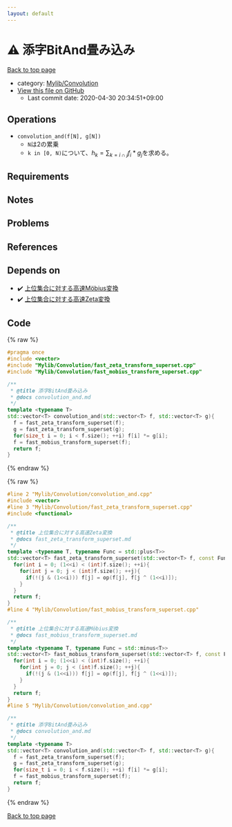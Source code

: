 ```yaml
---
layout: default
---
```


<!-- mathjax config similar to math.stackexchange -->
<script type="text/javascript" async
  src="https://cdnjs.cloudflare.com/ajax/libs/mathjax/2.7.5/MathJax.js?config=TeX-MML-AM_CHTML">
</script>
<script type="text/x-mathjax-config">
  MathJax.Hub.Config({
    TeX: { equationNumbers: { autoNumber: "AMS" }},
    tex2jax: {
      inlineMath: [ ['$','$'] ],
      processEscapes: true
    },
    "HTML-CSS": { matchFontHeight: false },
    displayAlign: "left",
    displayIndent: "2em"
  });
</script>

<script type="text/javascript" src="https://cdnjs.cloudflare.com/ajax/libs/jquery/3.4.1/jquery.min.js"></script>
<script src="https://cdn.jsdelivr.net/npm/jquery-balloon-js@1.1.2/jquery.balloon.min.js" integrity="sha256-ZEYs9VrgAeNuPvs15E39OsyOJaIkXEEt10fzxJ20+2I=" crossorigin="anonymous"></script>
<script type="text/javascript" src="../../../assets/js/copy-button.js"></script>
<link rel="stylesheet" href="../../../assets/css/copy-button.css" />


# :warning: 添字BitAnd畳み込み

<a href="../../../index.html">Back to top page</a>

* category: <a href="../../../index.html#d1ac32c11c508fec0764fa012d8d2913">Mylib/Convolution</a>
* <a href="{{ site.github.repository_url }}/blob/master/Mylib/Convolution/convolution_and.cpp">View this file on GitHub</a>
    - Last commit date: 2020-04-30 20:34:51+09:00




## Operations

- `convolution_and(f[N], g[N])`
	- `N`は2の累乗
	- `k in [0, N)`について、$h_k = \sum_{k=i \cap j} f_i * g_j$を求める。

## Requirements

## Notes

## Problems

## References


## Depends on

* :heavy_check_mark: <a href="fast_mobius_transform_superset.cpp.html">上位集合に対する高速Möbius変換</a>
* :heavy_check_mark: <a href="fast_zeta_transform_superset.cpp.html">上位集合に対する高速Zeta変換</a>


## Code

<a id="unbundled"></a>
{% raw %}
```cpp
#pragma once
#include <vector>
#include "Mylib/Convolution/fast_zeta_transform_superset.cpp"
#include "Mylib/Convolution/fast_mobius_transform_superset.cpp"

/**
 * @title 添字BitAnd畳み込み
 * @docs convolution_and.md
 */
template <typename T>
std::vector<T> convolution_and(std::vector<T> f, std::vector<T> g){
  f = fast_zeta_transform_superset(f);
  g = fast_zeta_transform_superset(g);
  for(size_t i = 0; i < f.size(); ++i) f[i] *= g[i];
  f = fast_mobius_transform_superset(f);
  return f;
}

```
{% endraw %}

<a id="bundled"></a>
{% raw %}
```cpp
#line 2 "Mylib/Convolution/convolution_and.cpp"
#include <vector>
#line 3 "Mylib/Convolution/fast_zeta_transform_superset.cpp"
#include <functional>

/**
 * @title 上位集合に対する高速Zeta変換
 * @docs fast_zeta_transform_superset.md
 */
template <typename T, typename Func = std::plus<T>>
std::vector<T> fast_zeta_transform_superset(std::vector<T> f, const Func &op = std::plus<T>()){
  for(int i = 0; (1<<i) < (int)f.size(); ++i){
    for(int j = 0; j < (int)f.size(); ++j){
      if(!(j & (1<<i))) f[j] = op(f[j], f[j ^ (1<<i)]);
    }
  }
  return f;
}
#line 4 "Mylib/Convolution/fast_mobius_transform_superset.cpp"

/**
 * @title 上位集合に対する高速Möbius変換
 * @docs fast_mobius_transform_superset.md
 */
template <typename T, typename Func = std::minus<T>>
std::vector<T> fast_mobius_transform_superset(std::vector<T> f, const Func &op = std::minus<T>()){
  for(int i = 0; (1<<i) < (int)f.size(); ++i){
    for(int j = 0; j < (int)f.size(); ++j){
      if(!(j & (1<<i))) f[j] = op(f[j], f[j ^ (1<<i)]);
    }
  }
  return f;
}
#line 5 "Mylib/Convolution/convolution_and.cpp"

/**
 * @title 添字BitAnd畳み込み
 * @docs convolution_and.md
 */
template <typename T>
std::vector<T> convolution_and(std::vector<T> f, std::vector<T> g){
  f = fast_zeta_transform_superset(f);
  g = fast_zeta_transform_superset(g);
  for(size_t i = 0; i < f.size(); ++i) f[i] *= g[i];
  f = fast_mobius_transform_superset(f);
  return f;
}

```
{% endraw %}

<a href="../../../index.html">Back to top page</a>

